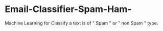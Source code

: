 # Email-Classifier-Spam-Ham-
Machine Learning for Classify a text is of " Spam " or " non Spam " type.
